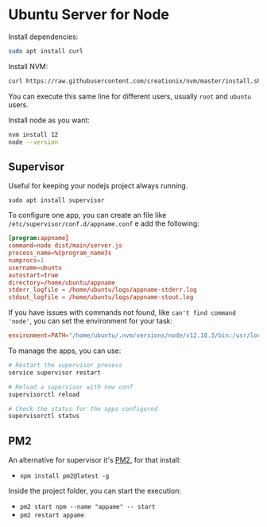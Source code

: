 # Ubuntu Server for Node

Install dependencies:

```sh
sudo apt install curl 
```

Install NVM:

```sh
curl https://raw.githubusercontent.com/creationix/nvm/master/install.sh | bash
```

You can execute this same line for different users, usually `root` and `ubuntu` users.

Install node as you want:
```sh
nvm install 12
node --version
```


## Supervisor

Useful for keeping your nodejs project always running.

```
sudo apt install supervisor
```

To configure one app, you can create an file like `/etc/supervisor/conf.d/appname.conf` e add the following:
```conf
[program:appname]
command=node dist/main/server.js
process_name=%(program_name)s
numprocs=1
username=ubuntu
autostart=true
directory=/home/ubuntu/appname
stderr_logfile = /home/ubuntu/logs/appname-stderr.log
stdout_logfile = /home/ubuntu/logs/appname-stout.log
```

If you have issues with commands not found, like `can't find command 'node'`, you can set the environment for your task:
```conf
environment=PATH="/home/ubuntu/.nvm/versions/node/v12.18.3/bin:/usr/local/sbin:/usr/local/bin:/usr/sbin:/usr/bin:/sbin:/bin:/snap/bin"
```


To manage the apps, you can use:

```sh
# Restart the supervisor process
service supervisor restart 

# Reload a supervisor with new conf
supervisorctl reload

# Check the status for the apps configured
supervisorctl status
```

## PM2

An alternative for supervisor it's [PM2](https://pm2.keymetrics.io/docs/usage/quick-start/), for that install:
* `npm install pm2@latest -g`

Inside the project folder, you can start the execution:
* `pm2 start npm --name "appame" -- start`
* `pm2 restart appame`
